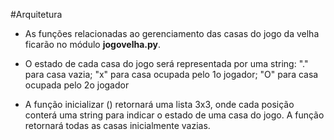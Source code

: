 #Arquitetura

* As funções relacionadas ao gerenciamento das casas do jogo da velha ficarão no módulo **jogovelha.py**.

* O estado de cada casa do jogo será representada por uma string: "." para casa vazia; "x" para casa ocupada pelo 1o jogador; "O" para casa ocupada pelo 2o jogador
* A função  inicializar () retornará uma lista 3x3, onde cada posição conterá uma string para indicar o estado de uma casa do jogo. A função retornará todas as casas
inicialmente vazias.